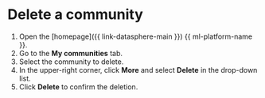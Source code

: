 # Delete a community

1. Open the [homepage]({{ link-datasphere-main }}) {{ ml-platform-name }}.
1. Go to the **My communities** tab.
1. Select the community to delete.
1. In the upper-right corner, click **More** and select **Delete** in the drop-down list.
1. Click **Delete** to confirm the deletion.
